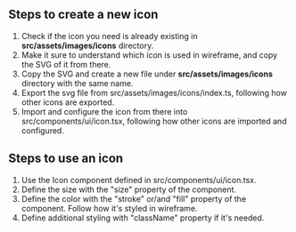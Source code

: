 ## Steps to create a new icon

1. Check if the icon you need is already existing in **src/assets/images/icons** directory.
2. Make it sure to understand which icon is used in wireframe, and copy the SVG of it from there.
3. Copy the SVG and create a new file under **src/assets/images/icons** directory with the same name.
4. Export the svg file from src/assets/images/icons/index.ts, following how other icons are exported.
5. Import and configure the icon from there into src/components/ui/icon.tsx, following how other icons are imported and configured.

## Steps to use an icon

1. Use the Icon component defined in src/components/ui/icon.tsx.
2. Define the size with the "size" property of the component.
3. Define the color with the "stroke" or/and "fill" property of the component. Follow how it's styled in wireframe.
4. Define additional styling with "className" property if it's needed.
